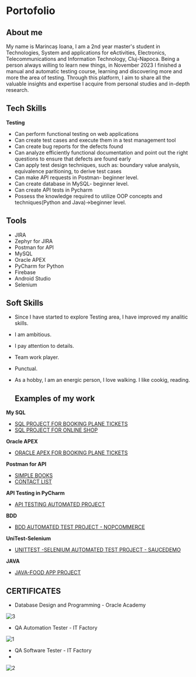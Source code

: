 # Portofolio

## About me
My name is Marincaș Ioana, I am a 2nd year master's student in Technologies, System and applications for eActivities, Electronics, Telecommunications and Information Technology, Cluj-Napoca. Being a person always willing to learn new things, in November 2023 I finished a manual and automatic testing course, learning and discovering more and more the area of testing. Through this platform, I aim to share all the valuable insights and expertise I acquire from personal studies and in-depth research.

## Tech Skills
**Testing**
* Can perform functional testing on web applications
* Can create test cases and execute them in a test management tool
* Can create bug reports for the defects found
* Can analyze efficiently functional documentation and point out the right questions to ensure that defects are found early
* Can apply test design techniques, such as: boundary value analysis, equivalence paritioning, to derive test cases
* Can make API requests in Postman- beginner level.
* Can create database in MySQL- beginner level.
* Can create API tests in Pycharm
* Possess the knowledge required to utilize OOP concepts and techniques(Python and Java)->beginner level.

## Tools
* JIRA
* Zephyr for JIRA
* Postman for API
* MySQL
* Oracle APEX
* PyCharm for Python
* Firebase
* Android Studio
* Selenium

## Soft Skills
* Since I have started to explore Testing area, I have improved my analitic skills.
* I am ambitious.
* I pay attention to details.
* Team work player.
* Punctual.
* As a hobby, I am an energic person, I love walking. I like cookig, reading.

  ## Examples of my work

**My SQL**

 * [SQL PROJECT FOR BOOKING PLANE TICKETS](https://github.com/IoanaFlore/Database_Project_For_-Bookin-plane-tickets-/blob/main/README.md)
 * [SQL PROJECT FOR ONLINE SHOP](https://github.com/IoanaFlore/SQL--project-for-online-shop)

**Oracle APEX**

 * [ORACLE APEX FOR BOOKING PLANE TICKETS](https://github.com/IoanaFlore/Oracle-APEX---Booking-plane-tickets)
  
**Postman for API**

 * [SIMPLE BOOKS](https://github.com/IoanaFlore/API-Testing-Project-Simple-Books)
 * [CONTACT LIST](https://github.com/IoanaFlore/API-Testing-Project--Contact-List)

**API Testing in PyCharm**

 * [API TESTING AUTOMATED PROJECT](https://github.com/IoanaFlore/SimpleBooks_Api_Testing_Automation_Framework)

**BDD**

  * [BDD AUTOMATED TEST PROJECT - NOPCOMMERCE](https://github.com/IoanaFlore/nopCommerce-BDD-Automation-Framework)

**UniTest-Selenium**

 * [UNITTEST -SELENIUM AUTOMATED TEST PROJECT - SAUCEDEMO](https://github.com/IoanaFlore/Saucedemo_Unittest_Selenium_Automation/blob/main/README.md)

**JAVA**

 * [JAVA-FOOD APP PROJECT](https://github.com/IoanaFlore/FoodAppJavaProject)


## CERTIFICATES
* Database Design and Programming - Oracle Academy
  
![3](https://github.com/IoanaFlore/Portofolio/assets/111995212/729055b5-7032-4999-9d24-14a914613a85)

* QA Automation Tester - IT Factory
  
![1](https://github.com/IoanaFlore/Portofolio/assets/111995212/fb230741-3053-4c3e-b3e4-dca7f8738789)
 
* QA Software Tester - IT Factory
* 
![2](https://github.com/IoanaFlore/Portofolio/assets/111995212/661129e9-d069-4efa-a6e0-4181f71a1254)

